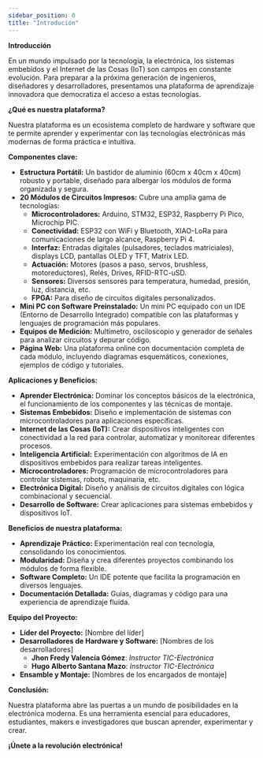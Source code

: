 ```yaml
---
sidebar_position: 0
title: "Introdución"
---
```


**Introducción**

En un mundo impulsado por la tecnología, la electrónica, los sistemas embebidos y el Internet de las Cosas (IoT) son campos en constante evolución. Para preparar a la próxima generación de ingenieros, diseñadores y desarrolladores, presentamos una plataforma de aprendizaje innovadora que democratiza el acceso a estas tecnologías.

**¿Qué es nuestra plataforma?**

Nuestra plataforma es un ecosistema completo de hardware y software que te permite aprender y experimentar con las tecnologías electrónicas más modernas de forma práctica e intuitiva.

**Componentes clave:**

* **Estructura Portátil:** Un bastidor de aluminio (60cm x 40cm x 40cm) robusto y portable, diseñado para albergar los módulos de forma organizada y segura.
* **20 Módulos de Circuitos Impresos:**  Cubre una amplia gama de tecnologías:
    * **Microcontroladores:** Arduino, STM32, ESP32, Raspberry Pi Pico, Microchip PIC.
    * **Conectividad:**  ESP32 con WiFi y Bluetooth, XIAO-LoRa para comunicaciones de largo alcance, Raspberry Pi 4.
    * **Interfaz:** Entradas digitales (pulsadores, teclados matriciales), displays LCD, pantallas OLED y TFT, Matrix LED.
    * **Actuación:** Motores (pasos a paso, servos, brushless, motoreductores), Relés, Drives, RFID-RTC-uSD.
    * **Sensores:** Diversos sensores para temperatura, humedad, presión, luz, distancia, etc. 
    * **FPGA:**  Para diseño de circuitos digitales personalizados.
* **Mini PC con Software Preinstalado:**  Un mini PC equipado con un IDE (Entorno de Desarrollo Integrado) compatible con las plataformas y lenguajes de programación más populares.
* **Equipos de Medición:** Multímetro, osciloscopio y generador de señales para analizar circuitos y  depurar código.
* **Página Web:**  Una plataforma online con documentación completa de cada módulo, incluyendo diagramas esquemáticos, conexiones, ejemplos de código y tutoriales.

**Aplicaciones y Beneficios:**

* **Aprender Electrónica:**  Dominar los conceptos básicos de la electrónica, el funcionamiento de los componentes y las técnicas de montaje.
* **Sistemas Embebidos:**  Diseño e implementación de sistemas con microcontroladores para aplicaciones específicas.
* **Internet de las Cosas (IoT):**  Crear dispositivos inteligentes con conectividad a la red para controlar, automatizar y monitorear diferentes procesos.
* **Inteligencia Artificial:**  Experimentación con algoritmos de IA en dispositivos embebidos para realizar tareas inteligentes.
* **Microcontroladores:**  Programación de microcontroladores para controlar sistemas, robots, maquinaria, etc.
* **Electrónica Digital:**  Diseño y análisis de circuitos digitales con lógica combinacional y secuencial.
* **Desarrollo de Software:**  Crear aplicaciones para sistemas embebidos y dispositivos IoT.

**Beneficios de nuestra plataforma:**

* **Aprendizaje Práctico:** Experimentación real con tecnología, consolidando los conocimientos.
* **Modularidad:** Diseña y crea diferentes proyectos combinando los módulos de forma flexible.
* **Software Completo:** Un IDE potente que facilita la programación en diversos lenguajes.
* **Documentación Detallada:** Guías, diagramas y código para una experiencia de aprendizaje fluida.

**Equipo del Proyecto:**

* **Líder del Proyecto:** [Nombre del líder]
* **Desarrolladores de Hardware y Software:** [Nombres de los desarrolladores]
    - **Jhon Fredy Valencia Gómez**: *Instructor TIC-Electrónica*
    - **Hugo Alberto Santana Mazo**: *Instructor TIC-Electrónica*
* **Ensamble y Montaje:** [Nombres de los encargados de montaje]

**Conclusión:**

Nuestra plataforma abre las puertas a un mundo de posibilidades en la electrónica moderna. Es una herramienta esencial para educadores, estudiantes, makers e investigadores que buscan aprender, experimentar y crear.

**¡Únete a la revolución electrónica!**
